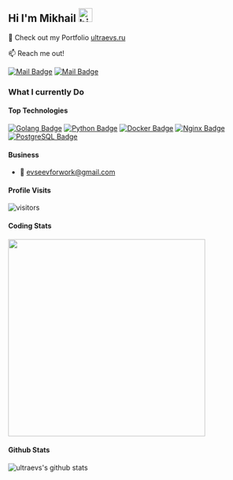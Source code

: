 ## Hi I'm Mikhail <img src="https://user-images.githubusercontent.com/1303154/88677602-1635ba80-d120-11ea-84d8-d263ba5fc3c0.gif" width="28px" height="28px" alt="hi">

🚀 Check out my Portfolio [ultraevs.ru](https://ultraevs.ru) 

:mailbox: Reach me out!

[![Mail Badge](https://img.shields.io/badge/-ultraevs-c0392b?style=flat&labelColor=c0392b&logo=gmail&logoColor=white)](mailto:ultraevs@gmail.com) [![Mail Badge](https://img.shields.io/badge/-ndelle-c0392b?style=flat&labelColor=c0392b&logo=vk&logoColor=white)](https://vk.com/ndelle)

<!-- TODO: Add last video link -->

### What I currently Do

#### Top Technologies

<!-- TODO: Make technologies links takes you to repositories -->

[![Golang Badge](https://img.shields.io/badge/-Golang-61DBFB?style=for-the-badge&labelColor=white&logo=go&logoColor=61DBFB)](#) [![Python Badge](https://img.shields.io/badge/-Python-F0DB4F?style=for-the-badge&labelColor=white&logo=python&logoColor=F0DB4F)](#) [![Docker Badge](https://img.shields.io/badge/-Docker-007acc?style=for-the-badge&labelColor=white&logo=docker&logoColor=007acc)](#) [![Nginx Badge](https://img.shields.io/badge/-Nginx-3C873A?style=for-the-badge&labelColor=white&logo=nginx&logoColor=3C873A)](#) [![PostgreSQL Badge](https://img.shields.io/badge/-postgresql-e535ab?style=for-the-badge&labelColor=white&logo=postgresql&logoColor=e535ab)](#)

#### Business
- :email: evseevforwork@gmail.com


#### Profile Visits 

![visitors](https://visitor-badge.glitch.me/badge?page_id=ultraevs.ultraevs)

#### Coding Stats

<a href="https://github.com/anuraghazra/github-readme-stats">
  <img height=400 align="center" src="https://github-readme-stats.vercel.app/api/wakatime?username=ultraevs" />
</a>

#### Github Stats

![ultraevs's github stats](https://github-readme-stats.vercel.app/api?username=ultraevs&count_private=true&theme=default&hide=contribs,prs)
